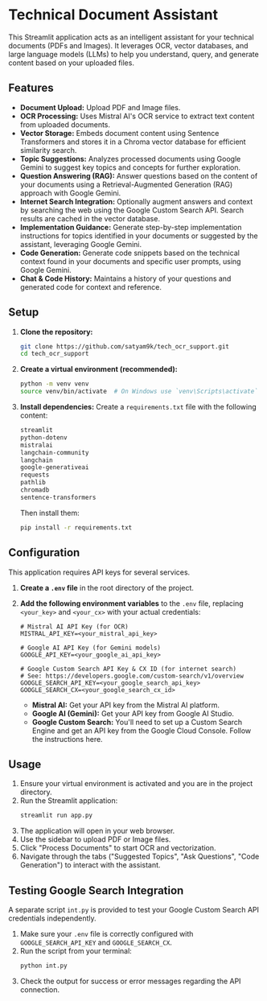 # Technical Document Assistant

This Streamlit application acts as an intelligent assistant for your technical documents (PDFs and Images). It leverages OCR, vector databases, and large language models (LLMs) to help you understand, query, and generate content based on your uploaded files.

## Features

*   **Document Upload:** Upload PDF and Image files.
*   **OCR Processing:** Uses Mistral AI's OCR service to extract text content from uploaded documents.
*   **Vector Storage:** Embeds document content using Sentence Transformers and stores it in a Chroma vector database for efficient similarity search.
*   **Topic Suggestions:** Analyzes processed documents using Google Gemini to suggest key topics and concepts for further exploration.
*   **Question Answering (RAG):** Answer questions based on the content of your documents using a Retrieval-Augmented Generation (RAG) approach with Google Gemini.
*   **Internet Search Integration:** Optionally augment answers and context by searching the web using the Google Custom Search API. Search results are cached in the vector database.
*   **Implementation Guidance:** Generate step-by-step implementation instructions for topics identified in your documents or suggested by the assistant, leveraging Google Gemini.
*   **Code Generation:** Generate code snippets based on the technical context found in your documents and specific user prompts, using Google Gemini.
*   **Chat & Code History:** Maintains a history of your questions and generated code for context and reference.


## Setup

1.  **Clone the repository:**
    ```bash
    git clone https://github.com/satyam9k/tech_ocr_support.git
    cd tech_ocr_support
    ```

2.  **Create a virtual environment (recommended):**
    ```bash
    python -m venv venv
    source venv/bin/activate  # On Windows use `venv\Scripts\activate`
    ```

3.  **Install dependencies:**
    Create a `requirements.txt` file with the following content:
    ```txt
    streamlit
    python-dotenv
    mistralai
    langchain-community
    langchain
    google-generativeai
    requests
    pathlib
    chromadb
    sentence-transformers
    ```
    Then install them:
    ```bash
    pip install -r requirements.txt
    ```

## Configuration

This application requires API keys for several services.

1.  **Create a `.env` file** in the root directory of the project.
2.  **Add the following environment variables** to the `.env` file, replacing `<your_key>` and `<your_cx>` with your actual credentials:

    ```dotenv
    # Mistral AI API Key (for OCR)
    MISTRAL_API_KEY=<your_mistral_api_key>

    # Google AI API Key (for Gemini models)
    GOOGLE_API_KEY=<your_google_ai_api_key>

    # Google Custom Search API Key & CX ID (for internet search)
    # See: https://developers.google.com/custom-search/v1/overview
    GOOGLE_SEARCH_API_KEY=<your_google_search_api_key>
    GOOGLE_SEARCH_CX=<your_google_search_cx_id>
    ```

    *   **Mistral AI:** Get your API key from the Mistral AI platform.
    *   **Google AI (Gemini):** Get your API key from Google AI Studio.
    *   **Google Custom Search:** You'll need to set up a Custom Search Engine and get an API key from the Google Cloud Console. Follow the instructions here.

## Usage

1.  Ensure your virtual environment is activated and you are in the project directory.
2.  Run the Streamlit application:
    ```bash
    streamlit run app.py
    ```
3.  The application will open in your web browser.
4.  Use the sidebar to upload PDF or Image files.
5.  Click "Process Documents" to start OCR and vectorization.
6.  Navigate through the tabs ("Suggested Topics", "Ask Questions", "Code Generation") to interact with the assistant.

## Testing Google Search Integration

A separate script `int.py` is provided to test your Google Custom Search API credentials independently.

1.  Make sure your `.env` file is correctly configured with `GOOGLE_SEARCH_API_KEY` and `GOOGLE_SEARCH_CX`.
2.  Run the script from your terminal:
    ```bash
    python int.py
    ```
3.  Check the output for success or error messages regarding the API connection.



